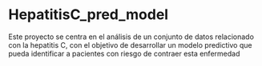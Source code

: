 # HepatitisC_pred_model
Este proyecto se centra en el análisis de un conjunto de datos relacionado con la hepatitis C, con el objetivo de desarrollar un modelo predictivo que pueda identificar a pacientes con riesgo de contraer esta enfermedad
